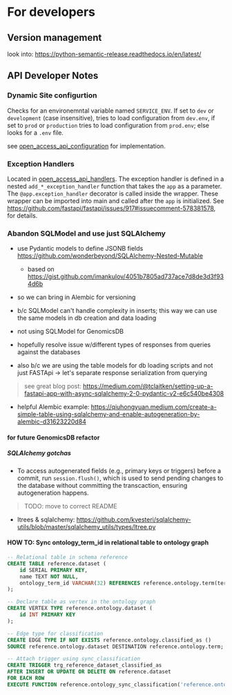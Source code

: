 # For developers

## Version management

look into: <https://python-semantic-release.readthedocs.io/en/latest/>

## API Developer Notes

### Dynamic Site configurtion

Checks for an environemntal variable named `SERVICE_ENV`.  If set to `dev` or `development` (case insensitive), tries to load configuration from `dev.env`, if set to `prod` or `production` tries to load configuration from `prod.env`; else looks for a `.env` file.

see [open_access_api_configuration](../components/niagads/open_access_api_configuration/core.py) for implementation.

### Exception Handlers

Located in [open_access_api_handlers](../components/niagads/open_access_api_exception_handlers).  The exception handler is defined in a nested `add_*_exception_handler` function that takes the `app` as a parameter.  The `@app.exception_handler` decorator is called inside the wrapper.  These wrapper can be imported into main and called after the `app` is initialized.  See  <https://github.com/fastapi/fastapi/issues/917#issuecomment-578381578>, for details.  

### Abandon SQLModel and use just SQLAlchemy

* use Pydantic models to define JSONB fields <https://github.com/wonderbeyond/SQLAlchemy-Nested-Mutable>
  * based on <https://gist.github.com/imankulov/4051b7805ad737ace7d8de3d3f934d6b> 

* so we can bring in Alembic for versioning
* b/c SQLModel can't handle complexity in inserts; this way we can use the same models in db creation and data loading
* not using SQLModel for GenomicsDB
* hopefully resolve issue w/different types of responses from queries against the databases

* also b/c we are using the table models for db loading scripts and not just FASTApi -> let's separate response serialization from querying

> see great blog post: <https://medium.com/@tclaitken/setting-up-a-fastapi-app-with-async-sqlalchemy-2-0-pydantic-v2-e6c540be4308>

* helpful Alembic example: <https://qiuhongyuan.medium.com/create-a-simple-table-using-sqlalchemy-and-enable-autogeneration-by-alembic-d31623220d84>

#### for future GenomicsDB refactor 

##### SQLAlchemy gotchas

* To access autogenerated fields (e.g., primary keys or triggers) before a commit, run `session.flush()`, which is used to send pending changes to the database without committing the transcaction, ensuring autogeneration happens.

> TODO: move to correct README

* ltrees & sqlalchemy: <https://github.com/kvesteri/sqlalchemy-utils/blob/master/sqlalchemy_utils/types/ltree.py>

#### HOW TO: Sync ontology_term_id in relational table to ontology graph

```sql
-- Relational table in schema reference
CREATE TABLE reference.dataset (
    id SERIAL PRIMARY KEY,
    name TEXT NOT NULL,
    ontology_term_id VARCHAR(32) REFERENCES reference.ontology.term(term_id)
);

-- Declare table as vertex in the ontology graph
CREATE VERTEX TYPE reference.ontology.dataset (
    id INT PRIMARY KEY
);

-- Edge type for classification
CREATE EDGE TYPE IF NOT EXISTS reference.ontology.classified_as ()
SOURCE reference.ontology.dataset DESTINATION reference.ontology.term;

-- Attach trigger using sync_classification
CREATE TRIGGER trg_reference_dataset_classified_as
AFTER INSERT OR UPDATE OR DELETE ON reference.dataset
FOR EACH ROW
EXECUTE FUNCTION reference.ontology_sync_classification('reference.ontology.classified_as');

```
